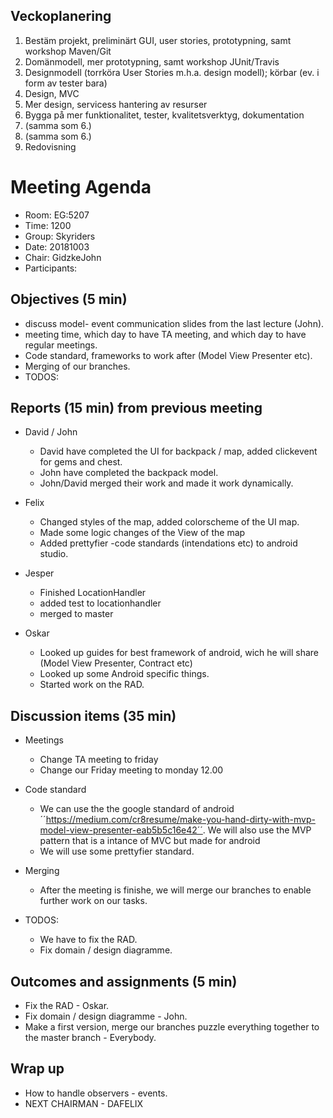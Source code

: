 ## Veckoplanering
1. Bestäm projekt, preliminärt GUI, user stories, prototypning, samt workshop Maven/Git
2. Domänmodell, mer prototypning, samt workshop JUnit/Travis
3. Designmodell (torrköra User Stories m.h.a. design modell); körbar (ev. i form av tester bara)
4. Design, MVC
5. Mer design, servicess hantering av resurser
6. Bygga på mer funktionalitet, tester, kvalitetsverktyg, dokumentation
7. (samma som 6.)
8. (samma som 6.)
9. Redovisning

# Meeting Agenda

- Room: EG:5207
- Time: 1200 
- Group: Skyriders
- Date: 20181003
- Chair: GidzkeJohn
- Participants:


## Objectives (5 min) 
- discuss model- event communication slides from the last lecture (John).
- meeting time, which day to have TA meeting, and which day to have regular meetings.
- Code standard, frameworks to work after (Model View Presenter etc).
- Merging of our branches.
- TODOS: 




## Reports (15 min) from previous meeting
- David / John 
    * David  have completed the UI for backpack / map, added clickevent for gems and chest.
    * John have completed the backpack model.
    * John/David merged their work and made it work dynamically.
- Felix 
  * Changed styles of the map, added colorscheme of the UI map.
  * Made some logic changes of the View of the map
  * Added prettyfier -code standards (intendations etc) to android studio.
- Jesper
  * Finished LocationHandler
  * added test to locationhandler
  * merged to master

- Oskar
  * Looked up guides for best framework of android, wich he will share (Model View Presenter, Contract etc)
  * Looked up some Android specific things.
  * Started work on the RAD.


## Discussion items (35 min)
 - Meetings
   * Change TA meeting to friday
   * Change our Friday meeting to monday 12.00
   
 - Code standard 
   * We can use the the google standard of android ´´https://medium.com/cr8resume/make-you-hand-dirty-with-mvp-model-view-presenter-eab5b5c16e42´´. We will also use the MVP pattern that is a intance of MVC but made for android
   * We will use some prettyfier standard.
   
 - Merging
   * After the meeting is finishe, we will merge our branches to enable further work on our tasks.
  
 - TODOS: 
   * We have to fix the RAD.
   * Fix domain / design diagramme.


## Outcomes and assignments (5 min)

- Fix the RAD - Oskar.
- Fix domain / design diagramme - John.
- Make a first version, merge our branches puzzle everything together to the master branch - Everybody.


## Wrap up

- How to handle observers - events.
- NEXT CHAIRMAN - DAFELIX

